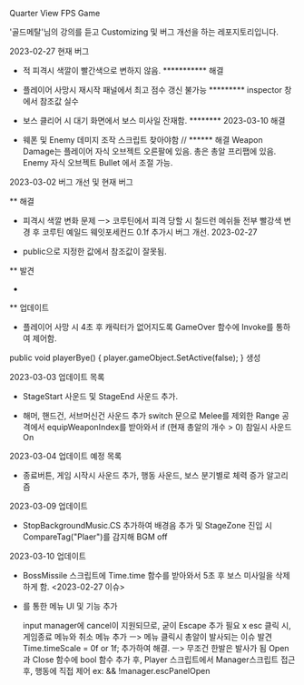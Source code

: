 Quarter View FPS Game

'골드메탈'님의 강의를 듣고 Customizing 및 버그 개선을 하는 레포지토리입니다.

2023-02-27 현재 버그 

- 적 피격시 색깔이 빨간색으로 변하지 않음.                          *********** 해결

- 플레이어 사망시 재시작 패널에서 최고 점수 갱신 불가능                 ********* inspector 창에서 참조값 실수

- 보스 클리어 시 대기 화면에서 보스 미사일 잔재함.                  ******** 2023-03-10 해결

- 웨폰 및 Enemy 데미지 조작 스크립트 찾아야함 //               ****** 해결 Weapon Damage는 플레이어 자식 오브젝트 오른팔에 있음.
															총은 총알 프리팹에 있음.
															Enemy 자식 오브젝트 Bullet 에서 조절 가능.
 
		
2023-03-02 버그 개선 및 현재 버그 

** 해결

- 피격시 색깔 변화 문제 ㅡ> 코루틴에서 피격 당할 시 칠드런 메쉬들 전부 빨강색 변경 후 코루틴 예일드 웨잇포세컨드 0.1f 추가시 버그 개선. 2023-02-27

- public으로 지정한 값에서 참조값이 잘못됨.

** 발견

- 

** 업데이트

- 플레이어 사망 시 4초 후 캐릭터가 없어지도록 GameOver 함수에 Invoke를 통하여 제어함.

public void playerBye()
    {
        player.gameObject.SetActive(false);
    }
생성	

2023-03-03 업데이트 목록

- StageStart 사운드 및 StageEnd 사운드 추가.

- 해머, 핸드건, 서브머신건 사운드 추가
	switch 문으로 Melee를 제외한 Range 공격에서 equipWeaponIndex를 받아와서 if (현재 총알의 개수 > 0) 참일시 사운드 On
	
2023-03-04 업데이트 예정 목록

- 종료버튼, 게임 시작시 사운드 추가, 행동 사운드, 보스 분기별로 체력 증가 알고리즘
 
2023-03-09 업데이트

- StopBackgroundMusic.CS 추가하여 배경음 추가 및 StageZone 진입 시 CompareTag("Plaer")를 감지해 BGM off

2023-03-10 업데이트

- BossMissile 스크립트에 Time.time 함수를 받아와서 5초 후 보스 미사일을 삭제하게 함. <2023-02-27 이슈>

- <ESCape>를 통한 메뉴 UI 및 기능 추가

  input manager에 cancel이 지원되므로, 굳이 Escape 추가 필요 x
  esc 클릭 시, 게임종료 메뉴와 취소 메뉴 추가 ㅡ> 메뉴 클릭시 총알이 발사되는 이슈 발견
  Time.timeScale = 0f or 1f; 추가하여 해결. ㅡ> 무조건 한발은 발사가 됨
  Open과 Close 함수에 bool 함수 추가 후, Player 스크립트에서 Manager스크립트 접근 후, 행동에 직접 제어 ex: && !manager.escPanelOpen
